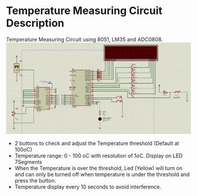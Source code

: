 # Temperature Measuring Circuit Description
Temperature Measuring Circuit using 8051, LM35 and ADC0808.
![plot](https://github.com/PhamVietThinh2803/Temperature-Measuring-Circuit/blob/main/Simulation%20Circuit.png)
+ 2 buttons to check and adjust the Temperature threshold (Default at 100oC)
+ Temperature range: 0 - 100 oC with resolution of 1oC. Display on LED 7Segments
+ When the Temperature is over the threshold, Led (Yellow) will turn on and can only be turned off when temperature is under the threshold and press the button.
+ Temperature display every 10 seconds to avoid interference.
